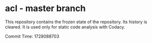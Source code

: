 # acl - master branch

This repository contains the frozen state of the repository.
Its history is cleared. It is used only for static code
analysis with Codacy.

Commit Time: 1728088703